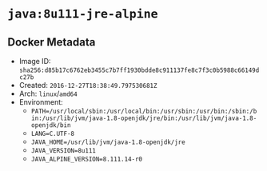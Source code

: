 # `java:8u111-jre-alpine`

## Docker Metadata

- Image ID: `sha256:d85b17c6762eb3455c7b7ff1930bdde8c911137fe8c7f3c0b5988c66149dc27b`
- Created: `2016-12-27T18:38:49.797530681Z`
- Arch: `linux`/`amd64`
- Environment:
  - `PATH=/usr/local/sbin:/usr/local/bin:/usr/sbin:/usr/bin:/sbin:/bin:/usr/lib/jvm/java-1.8-openjdk/jre/bin:/usr/lib/jvm/java-1.8-openjdk/bin`
  - `LANG=C.UTF-8`
  - `JAVA_HOME=/usr/lib/jvm/java-1.8-openjdk/jre`
  - `JAVA_VERSION=8u111`
  - `JAVA_ALPINE_VERSION=8.111.14-r0`
